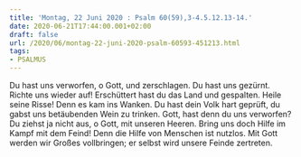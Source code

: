 ```yaml
---
title: 'Montag, 22 Juni 2020 : Psalm 60(59),3-4.5.12.13-14.'
date: 2020-06-21T17:44:00.001+02:00
draft: false
url: /2020/06/montag-22-juni-2020-psalm-60593-451213.html
tags: 
- PSALMUS
---
```


Du hast uns verworfen, o Gott, und zerschlagen. Du hast uns gezürnt. Richte uns wieder auf! Erschüttert hast du das Land und gespalten. Heile seine Risse! Denn es kam ins Wanken. Du hast dein Volk hart geprüft, du gabst uns betäubenden Wein zu trinken. Gott, hast denn du uns verworfen? Du ziehst ja nicht aus, o Gott, mit unseren Heeren. Bring uns doch Hilfe im Kampf mit dem Feind! Denn die Hilfe von Menschen ist nutzlos. Mit Gott werden wir Großes vollbringen; er selbst wird unsere Feinde zertreten.